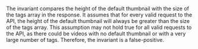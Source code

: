 The invariant compares the height of the default thumbnail with the size of the tags array in the response. It assumes that for every valid request to the API, the height of the default thumbnail will always be greater than the size of the tags array. This assumption may not hold true for all valid requests to the API, as there could be videos with no default thumbnail or with a very large number of tags. Therefore, the invariant is a false-positive.
